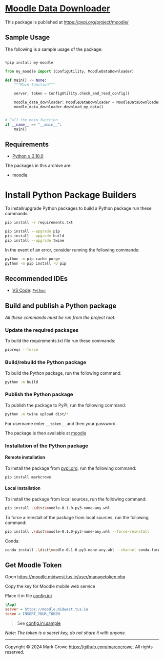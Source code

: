 
# [Moodle Data Downloader](https://github.com/marcocrowe/moodle-data-downloader-py)

This package is published at <https://pypi.org/project/moodle/>

## Sample Usage

The following is a sample usage of the package:

```python

%pip install my-moodle

from my_moodle import (ConfigUtility, MoodleDataDownloader)

def main() -> None:
    """Main function"""

    server, token = ConfigUtility.check_and_read_config()

    moodle_data_downloader: MoodleDataDownloader = MoodleDataDownloader(server, token)
    moodle_data_downloader.download_my_data()


# Call the main function
if __name__ == "__main__":
    main()
```

## Requirements

- [Python &GreaterEqual; 3.10.0](https://www.python.org/downloads/)

The packages in this archive are:

- moodle

# Install Python Package Builders

To install/upgrade Python packages to build a Python package run these commands:

```bash
pip install -r requirements.txt
```

```bash
pip install --upgrade pip
pip install --upgrade build
pip install --upgrade twine
```

In the event of an error, consider running the following commands:

```bash
python -m pip cache purge
python -m pip install -U pip
```

## Recommended IDEs

- [VS Code](https://code.visualstudio.com/): [`Python`](https://code.visualstudio.com/docs/languages/python)

## Build and publish a Python package

*All these commands must be run from the project root:*

### Update the required packages

To build the requirements.txt file run these commands:

```bash
pipreqs --force
```

### Build/rebuild the Python package

To build the Python package, run the following command:

```bash
python -m build
```

### Publish the Python package

To publish the package to PyPI, run the following command:

```bash
python -m twine upload dist/*
```

For username enter `__token__` and then your password.

The package is then available at [moodle](https://pypi.org/project/moodle/)

### Installation of the Python package

#### Remote installation

To install the package from [pypi.org](https://pypi.org), run the following command:

```bash
pip install markcrowe
```

#### Local installation

To install the package from local sources, run the following command:

```bash
pip install .\dist\moodle-0.1.0-py3-none-any.whl
```

To force a reinstall of the package from local sources, run the following command:

```bash
pip install .\dist\moodle-0.1.0-py3-none-any.whl --force-reinstall
```

Conda:

```bash
conda install .\dist\moodle-0.1.0-py3-none-any.whl --channel conda-forge
```

## Get Moodle Token

Open <https://moodle.midwest.tus.ie/user/managetoken.php>

Copy the key for Moodle mobile web service

Place it in file [config.ini](config.ini)

```ini
[App]
server = https://moodle.midwest.tus.ie
token = INSERT_YOUR_TOKEN
```

> See [config.ini.sample](config.ini.sample)

*Note: The token is a secret key, do not share it with anyone.*

---
Copyright &copy; 2024 Mark Crowe <https://github.com/marcocrowe>. All rights reserved.
